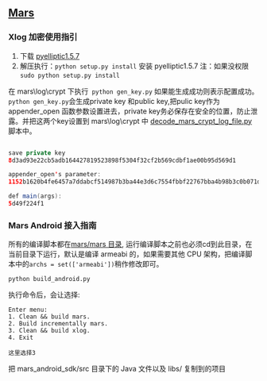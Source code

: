 ## [Mars](https://github.com/Tencent/mars)


### Xlog 加密使用指引

1. 下载 [pyelliptic1.5.7](https://github.com/yann2192/pyelliptic/releases/tag/1.5.7)
2. 解压执行：`python setup.py install` 安装 pyelliptic1.5.7 注：如果没权限`sudo python setup.py install`



在 mars\log\crypt 下执行` python gen_key.py` 如果能生成成功则表示配置成功。 `python gen_key.py`会生成private key 和public key,把pulic key作为appender_open 函数参数设置进去，private key务必保存在安全的位置，防止泄露。并把这两个key设置到 mars\log\crypt 中 [decode_mars_crypt_log_file.py](https://github.com/Tencent/mars/blob/master/mars/log/crypt/decode_mars_crypt_log_file.py)脚本中。



```java

save private key
8d3ad93e22cb5adb164427819523898f5304f32cf2b569cdbf1ae00b95d569d1

appender_open's parameter:
1152b1620b4fe6457a7ddabcf514987b3ba44e3d6c7554fbbf22767bba4b98b3c0b071de670676292a18f53d552da64d5820eb9a7992c97d4ee691189

def main(args):
5d49f224f1
```



### Mars Android 接入指南

所有的编译脚本都在[mars/mars 目录](https://github.com/Tencent/mars/tree/master/mars/), 运行编译脚本之前也必须cd到此目录，在当前目录下运行，默认是编译 armeabi 的，如果需要其他 CPU 架构，把编译脚本中的`archs = set(['armeabi'])`稍作修改即可。

```
python build_android.py
```

执行命令后，会让选择:

```
Enter menu:
1. Clean && build mars.
2. Build incrementally mars.
3. Clean && build xlog.
4. Exit

这里选择3
```

把 mars_android_sdk/src 目录下的 Java 文件以及 libs/ 复制到的项目 